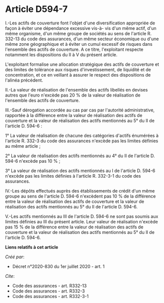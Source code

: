 # Article D594-7

I.-Les actifs de couverture font l'objet d'une diversification appropriée de façon à éviter une dépendance excessive vis-à-
vis d'un même actif, d'un même organisme, d'un même groupe de sociétés au sens de l'article R. 332-13 du code des assurances,
d'un même secteur économique ou d'une même zone géographique et à éviter un cumul excessif de risques dans l'ensemble des
actifs de couverture. A ce titre, l'exploitant respecte notamment les dispositions du II à V du présent article.

L'exploitant formalise une allocation stratégique des actifs de couverture et des limites de tolérance aux risques
d'investissement, de liquidité et de concentration, et ce en veillant à assurer le respect des dispositions de l'alinéa
précédent.

II.-La valeur de réalisation de l'ensemble des actifs libellés en devises autres que l'euro n'excède pas 20 % de la valeur de
réalisation de l'ensemble des actifs de couverture.

III.-Sauf dérogation accordée au cas par cas par l'autorité administrative, rapportée à la différence entre la valeur de
réalisation des actifs de couverture et la valeur de réalisation des actifs mentionnés au 5° du II de l'article D. 594-6 :

1° La valeur de réalisation de chacune des catégories d'actifs énumérées à l'article R. 332-3 du code des assurances n'excède
pas les limites définies au même article ;

2° La valeur de réalisation des actifs mentionnés au 4° du II de l'article D. 594-6 n'excède pas 10 % ;

3° La valeur de réalisation des actifs mentionnés au I de l'article D. 594-6 n'excède pas les limites définies à l'article R.
332-3-1 du code des assurances.

IV.-Les dépôts effectués auprès des établissements de crédit d'un même groupe au sens de l'article D. 594-6 n'excèdent pas 10
% de la différence entre la valeur de réalisation des actifs de couverture et la valeur de réalisation des actifs mentionnés
au 5° du II de l'article D. 594-6.

V.-Les actifs mentionnés au III de l'article D. 594-6 ne sont pas soumis aux limites définies au III du présent article. Leur
valeur de réalisation n'excède pas 15 % de la différence entre la valeur de réalisation des actifs de couverture et la valeur
de réalisation des actifs mentionnés au 5° du II de l'article D. 594-6.

**Liens relatifs à cet article**

_Créé par_:

  - Décret n°2020-830 du 1er juillet 2020 - art. 1

_Cite_:

  - Code des assurances - art. R332-13
  - Code des assurances - art. R332-3
  - Code des assurances - art. R332-3-1
